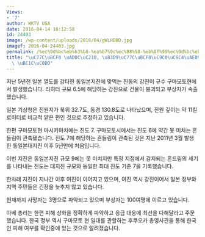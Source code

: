 ```yaml
---
Views:
- '7'
author: WKTV USA
date: 2016-04-14 16:12:58
id: 24403
image: /wp-content/uploads/2016/04/gWLHDBD.jpg
imagef: 2016-04-24403.jpg
permalink: /%ec%9d%bc%eb%b3%b8-%ea%b7%9c%ec%88%98-%eb%8f%99%ec%9d%bc%eb%b3%b8%ec%a7%80%ec%a7%84%ea%b8%89-%ea%b0%95%ec%a7%84-%eb%b0%9c%ec%83%9d/
title: "\uC77C\uBCF8 \uADDC\uC218, \uB3D9\uC77C\uBCF8\uC9C0\uC9C4\uAE09 \uAC15\uC9C4\
  \ \uBC1C\uC0DD"
---
```


지난 5년전 일본 열도를 강타한 동일본지진에 맞먹는 진동의 강진이 규수 구마모토현에서 발생했습니다. 리히터 규모 6.5에 해당하는 강진으로 건물이 붕괴되고 부상자가 속출했습니다.

일본 기상청은 진원지가 북위 32.7도, 동경 130.8도로 나타났으며, 진원 깊이는 약 11킬로미터로 비교적 얕은 편인 것으로 추정하고 있습니다.

한편 구마모토현 마시키마치에는 진도 7. 구마모토시에서는 진도 6에 약간 못 미치는 흔들림이 관측됐습니다. 진도 7에 해당하는 흔들림이 관측된 것은 지난 2011년 3월 발생한 동일본대지진 이후 5년만에 처음입니다.

이번 지진은 동일본지진 규모 9에는 못 미치지만 특정 지점에서 감지되는 흔드림의 세기를 나타내는 진도는 대지진 규모와 동일한 최대 진도 기준 7을 기록했습니다.

한차례 지진이 지나간 이후 여진이 이어지고 있으며, 여진 역시 강진이어서 일본 정부와 지역 주민들은 긴장을 늦추지 않고 있습니다.

현재까지 사망자는 3명으로 파악되고 있으며 부상자는 100여명에 이르고 있습니다.

아베 총리는 한편 피해 상화을 정확하게 파악하고 응급 대응에 최선을 다해달라고 주문했습니다. 한국 정부 역시 구마모토 현 일대를 관할하는 후쿠오카 총영사관을 통해 한국인 피해 여부를 확인중에 있는 것으로 알려졌습니다.

&nbsp;

&nbsp;

&nbsp;